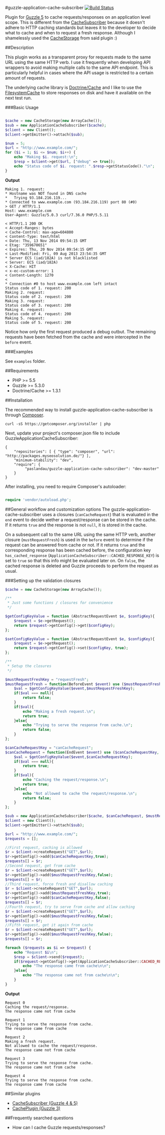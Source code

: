 #guzzle-application-cache-subscriber
[![Build Status](https://travis-ci.org/paslandau/guzzle-application-cache-subscriber.svg?branch=master)](https://travis-ci.org/paslandau/guzzle-application-cache-subscriber)

Plugin for [Guzzle 5](https://github.com/scripts/guzzle) to cache requests/responses on an application level scope. 
This is different from the [CacheSubscriber](https://github.com/guzzle/cache-subscriber) because it doesn't adhere to HTTP caching standards
but leaves it to the developer to decide what to cache and when to request a fresh response. Although I shamelessly used the 
[CacheStorage](https://github.com/guzzle/cache-subscriber/blob/0.1.0/src/CacheStorage.php) from said plugin :)

##Description

This plugin works as a transparent proxy for requests made to the same URL using the same HTTP verb. I use it frequently when developing 
API wrappers to avoid making multiple calls to the same API endpoint. This is particularly helpful in cases where the 
API usage is restricted to a certain amount of requests. 

The underlying cache library is [Doctrine/Cache](https://github.com/doctrine/cache) and I like to use the
[FilesystemCache](https://github.com/doctrine/cache/blob/v1.3.1/lib/Doctrine/Common/Cache/FilesystemCache.php) to store responses on disk
and have it available on the next test run.

###Basic Usage
```php

$cache = new CacheStorage(new ArrayCache());
$sub = new ApplicationCacheSubscriber($cache);
$client = new Client();
$client->getEmitter()->attach($sub);

$num = 5;
$url = "http://www.example.com/";
for ($i = 1; $i <= $num; $i++) {
    echo "Making $i. request:\n";
    $resp = $client->get($url, ["debug" => true]);
    echo "Status code of $i. request: ".$resp->getStatusCode()."\n";
}
```

**Output**

    Making 1. request:
    * Hostname was NOT found in DNS cache
    *   Trying 93.184.216.119...
    * Connected to www.example.com (93.184.216.119) port 80 (#0)
    > GET / HTTP/1.1
    Host: www.example.com
    User-Agent: Guzzle/5.0.3 curl/7.36.0 PHP/5.5.11
    
    < HTTP/1.1 200 OK
    < Accept-Ranges: bytes
    < Cache-Control: max-age=604800
    < Content-Type: text/html
    < Date: Thu, 13 Nov 2014 09:54:15 GMT
    < Etag: "359670651"
    < Expires: Thu, 20 Nov 2014 09:54:15 GMT
    < Last-Modified: Fri, 09 Aug 2013 23:54:35 GMT
    * Server ECS (iad/182A) is not blacklisted
    < Server: ECS (iad/182A)
    < X-Cache: HIT
    < x-ec-custom-error: 1
    < Content-Length: 1270
    < 
    * Connection #0 to host www.example.com left intact
    Status code of 1. request: 200
    Making 2. request:
    Status code of 2. request: 200
    Making 3. request:
    Status code of 3. request: 200
    Making 4. request:
    Status code of 4. request: 200
    Making 5. request:
    Status code of 5. request: 200

Notice how only the first request produced a debug outbut. The remaining requests have been fetched from 
the cache and were intercepted in the `before` event.

###Examples

See `examples` folder.

##Requirements

- PHP >= 5.5
- Guzzle >= 5.3.0
- Doctrine/Cache >= 1.3.1

##Installation

The recommended way to install guzzle-application-cache-subscriber is through [Composer](http://getcomposer.org/).

    curl -sS https://getcomposer.org/installer | php

Next, update your project's composer.json file to include GuzzleApplicationCacheSubscriber:

    {
        "repositories": [ { "type": "composer", "url": "http://packages.myseosolution.de/"} ],
        "minimum-stability": "dev",
        "require": {
             "paslandau/guzzle-application-cache-subscriber": "dev-master"
        }
    }

After installing, you need to require Composer's autoloader:
```php

require 'vendor/autoload.php';
```

##General workflow and customization options
The guzzle-application-cache-subscriber uses a closures (`canCacheRequest`) that is evaluated in the `end` event
to decide wether a request/response can be stored in the cache. If it returns `true` and the response is not `null`,
it is stored in the cache.

On a subsequent call to the same URL using the same HTTP verb, another closure (`mustRequestFresh`) is used in the `before` event to determine
if the request can be answered from cache or not. If it returns `true` and the corresponding response has been cached before,
the configuration key `has_cached_response` (`ApplicationCacheSubscriber::CACHED_RESPONSE_KEY`) is set to `true` so that
this info might be evaluated later on. On `false`, the cached response is deleted and Guzzle proceeds to perform the request as usual.

###Setting up the validation closures

```php
$cache = new CacheStorage(new ArrayCache());

/**
 * Just some functions / closures for convenience
 */

$getConfigKeyValue = function (AbstractRequestEvent $e, $configKey){
    $request = $e->getRequest();
    return $request->getConfig()->get($configKey);
};

$setConfigKeyValue = function (AbstractRequestEvent $e, $configKey){
    $request = $e->getRequest();
    return $request->getConfig()->set($configKey, true);
};

/**
 * Setup the closures
 */

$mustRequestFreshKey = "requestFresh";
$mustRequestFresh = function(BeforeEvent $event) use ($mustRequestFreshKey, $getConfigKeyValue){
    $val = $getConfigKeyValue($event,$mustRequestFreshKey);
    if($val === null){
        return false;
    }
    if($val){
        echo "Making a fresh request.\n";
        return true;
    }else{
        echo "Trying to serve the response from cache.\n";
        return false;
    }
};

$canCacheRequestKey = "canCacheRequest";
$canCacheRequest = function(EndEvent $event) use ($canCacheRequestKey, $getConfigKeyValue){
    $val = $getConfigKeyValue($event,$canCacheRequestKey);
    if($val === null){
        return true;
    }
    if($val){
        echo "Caching the request/response.\n";
        return true;
    }else{
        echo "Not allowed to cache the request/response.\n";
        return false;
    }
};

$sub = new ApplicationCacheSubscriber($cache, $canCacheRequest, $mustRequestFresh);
$client = new Client();
$client->getEmitter()->attach($sub);

$url = "http://www.example.com/";
$requests = [];

//First request, caching is allowed
$r = $client->createRequest("GET",$url);
$r->getConfig()->add($canCacheRequestKey,true);
$requests[] = $r;
//Second request, get from cache
$r = $client->createRequest("GET",$url);
$r->getConfig()->add($mustRequestFreshKey,false);
$requests[] = $r;
//Third request, force fresh and disallow caching
$r = $client->createRequest("GET",$url);
$r->getConfig()->add($mustRequestFreshKey,true);
$r->getConfig()->add($canCacheRequestKey,false);
$requests[] = $r;
//Fourth request, try to serve from cache and allow caching
$r = $client->createRequest("GET",$url);
$r->getConfig()->add($mustRequestFreshKey,false);
$requests[] = $r;
//Fifth request, get it again from cache
$r = $client->createRequest("GET",$url);
$r->getConfig()->add($mustRequestFreshKey,false);
$requests[] = $r;

foreach ($requests as $i => $request) {
    echo "Request $i\n";
    $resp = $client->send($request);
    if($request->getConfig()->get(ApplicationCacheSubscriber::CACHED_RESPONSE_KEY)) {
        echo "The response came from cache\n\n";
    }else{
        echo "The response came not from cache\n\n";
    }
}
```

**Output**

    Request 0
    Caching the request/response.
    The response came not from cache
    
    Request 1
    Trying to serve the response from cache.
    The response came from cache
    
    Request 2
    Making a fresh request.
    Not allowed to cache the request/response.
    The response came not from cache
    
    Request 3
    Trying to serve the response from cache.
    The response came not from cache
    
    Request 4
    Trying to serve the response from cache.
    The response came from cache
    
##Similar plugins

- [CacheSubscriber (Guzzle 4 & 5)](https://github.com/guzzle/cache-subscriber)
- [CachePlugin (Guzzle 3)](https://github.com/guzzle/plugin-cache/)

##Frequently searched questions

- How can I cache Guzzle requests/responses?